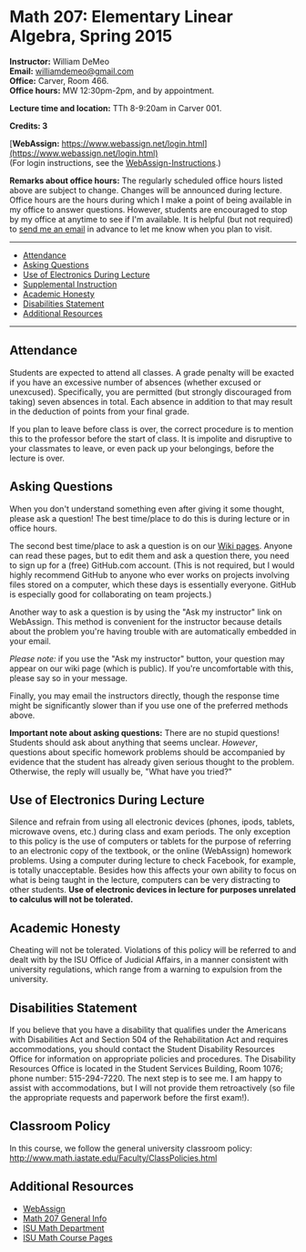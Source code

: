 Math 207: Elementary Linear Algebra, Spring 2015
================================================

**Instructor:**  William DeMeo  
**Email:** [williamdemeo@gmail.com](mailto:williamdemeo@gmail.com)  
**Office:** Carver, Room 466.  
**Office hours:** MW 12:30pm-2pm, and by appointment.  

**Lecture time and location:** TTh 8-9:20am in Carver 001.

**Credits: 3**

<!-- **Course Webpage:** http://github.com/williamdemeo/Math207-Spring2015 -->

[**WebAssign:** https://www.webassign.net/login.html](https://www.webassign.net/login.html)  
(For login instructions, see the [WebAssign-Instructions](WebAssign-Instructions.html).)

**Remarks about office hours:**
The regularly scheduled office hours listed above are subject to change.
Changes will be announced during lecture. Office hours are the hours during
which I make a point of being available in my office to answer questions.
However, students are encouraged to stop by my office at anytime to see if I'm
available. It is helpful (but not required) to [send me an email](mailto:williamdemeo@gmail.com)
in advance to let me know when you plan to visit.


----------------------------------------------------------------------------------
- [Attendance](#attendance)
- [Asking Questions](#asking-questions)
- [Use of Electronics During Lecture](#use-of-electronics-during-lecture)
- [Supplemental Instruction](#supplemental-instruction)
- [Academic Honesty](#academic-honesty)
- [Disabilities Statement](#disabilities-statement)
- [Additional Resources](#additional-resources)

-----------------------------------------------------------------------------------

Attendance
----------
Students are expected to attend all classes.
A grade penalty will be exacted if you have an excessive number of absences
(whether excused or unexcused).
Specifically, you are permitted (but strongly discouraged from taking) seven
absences in total. Each absence in addition
to that may result in the deduction of points from your final grade.

<!-- In most of the lectures, attendance will be recorded by passing around a sign-in -->
<!-- sheet on which you will print and sign your own name. (If another student asks -->
<!-- you to sign in for them, don't do it! Forging another student's signature -->
<!-- constitutes a violation of the student code of conduct and will be referred to -->
<!-- the ISU Office of Academic Integrity.) -->

If you plan to leave before class is over, the correct procedure is to mention
this to the professor before the start of class. It is impolite and disruptive
to your classmates to leave, or even pack up your belongings, before the lecture
is over.


Asking Questions
----------------
When you don't understand something even after giving it some thought,
please ask a question!  The best time/place to do this is during lecture or in
office hours. 

The second best time/place to ask a question is on our
[Wiki pages](https://github.com/williamdemeo/Math207-Spring2015/wiki).  Anyone
can read these pages, but to edit them and ask a question there, you need to
sign up for a (free) GitHub.com account. (This is not required, but I would
highly recommend GitHub to anyone who ever works on projects involving files
stored on a computer, which these days is essentially everyone.  GitHub is
especially good for collaborating on team projects.)

Another way to ask a question is by using the "Ask my instructor" link on
WebAssign. This method is convenient for the instructor because
details about the problem you're having trouble with are automatically embedded
in your email.

*Please note:* if you use the "Ask my instructor" button, your
question may appear on our wiki page (which is public).  If you're
uncomfortable with this, please say so in your message.

Finally, you may email the instructors directly, though the response
time might be significantly slower than if you use one of the preferred methods
above. 

**Important note about asking questions:** 
There are no stupid questions!  Students should ask about anything that seems
unclear. *However*, questions about specific homework problems should be
accompanied by evidence that the student has already given serious thought to
the problem.  Otherwise, the reply will usually be, "What have you tried?"

Use of Electronics During Lecture
---------------------------------
Silence and refrain from using all electronic devices (phones, ipods, tablets,
microwave ovens, etc.) during class and exam periods.  The only exception to
this policy is the use of computers or tablets for the purpose of referring to
an electronic copy of the textbook, or the online (WebAssign) homework
problems. Using a computer during lecture to check Facebook, for
example, is totally unacceptable. Besides how this affects your own ability to
focus on what is being taught in the lecture, computers can be very distracting 
to other students. **Use of electronic devices in lecture for purposes unrelated
to calculus will not be tolerated.**

Academic Honesty
----------------
Cheating will not be tolerated. Violations of this policy will be referred to
and dealt with by the ISU Office of Judicial Affairs, in a  manner consistent
with university regulations, which range from a warning to expulsion from the
university.


Disabilities Statement
----------------------
If you believe that you have a disability that qualifies under the
Americans with Disabilities Act and Section 504 of the Rehabilitation
Act and requires accommodations, you should contact the Student Disability
Resources Office for information on appropriate policies and procedures. 
The Disability Resources Office is located in the Student Services
Building, Room 1076; phone number: 515-294-7220. The next step is to
see me. I am happy to assist with accommodations, but I will not
provide them retroactively (so file the appropriate requests and paperwork 
before the first exam!).

Classroom Policy
----------------
In this course, we follow the general university classroom policy: http://www.math.iastate.edu/Faculty/ClassPolicies.html

Additional Resources
--------------------
+ [WebAssign](http://www.webassign.net)
+ [Math 207 General Info](http://orion.math.iastate.edu/dept/CoursePages/207/)
+ [ISU Math Department](http://www.math.iastate.edu/)
+ [ISU Math Course Pages](http://www.math.iastate.edu/Directories/CoursePages.html)
  

